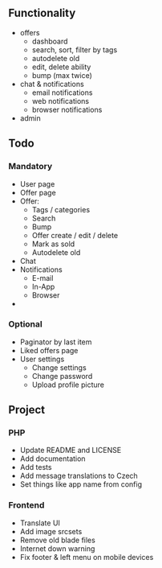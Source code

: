 ## Functionality
* offers
    * dashboard
    * search, sort, filter by tags
    * autodelete old
    * edit, delete ability
    * bump (max twice)
* chat & notifications
    * email notifications
    * web notifications
    * browser notifications
* admin

## Todo

### Mandatory
* User page
* Offer page
* Offer:
    * Tags / categories
    * Search
    * Bump
    * Offer create / edit / delete
    * Mark as sold
    * Autodelete old
* Chat
* Notifications
    * E-mail
    * In-App
    * Browser
* 

### Optional
* Paginator by last item
* Liked offers page
* User settings
    * Change settings
    * Change password
    * Upload profile picture

## Project

### PHP
* Update README and LICENSE
* Add documentation
* Add tests
* Add message translations to Czech
* Set things like app name from config

### Frontend
* Translate UI
* Add image srcsets
* Remove old blade files
* Internet down warning
* Fix footer & left menu on mobile devices
